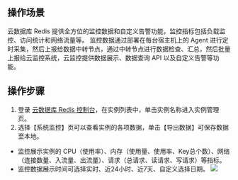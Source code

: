 ## 操作场景
云数据库 Redis 提供全方位的监控数据和自定义告警功能，监控指标包括负载监控、访问统计和网络流量等。
监控数据通过部署在每台宿主机上的 Agent 进行定时采集，然后上报给数据中转节点，通过中转节点进行数据检查、汇总，然后批量上报给云监控系统，云监控提供数据展示、数据查询 API 以及自定义告警等功能。


## 操作步骤
1. 登录 [云数据库 Redis 控制台](https://console.cloud.tencent.com/redis)，在实例列表中，单击实例名称进入实例管理页。
2. 选择【系统监控】页可以查看实例的各项数据，单击【导出数据】可保存数据至本地。
 - 监控展示实例的 CPU（使用率）、内存（使用量、使用率、Key总个数）、网络（连接数量、入流量、出流量）、请求（总请求、读请求、写请求）等指标。
 - 监控数据展示时间可选择实时、近24小时、近7天、自定义选择日期。
![](https://main.qcloudimg.com/raw/7663013ceb078064e387d2bd2fa679f4.png)
